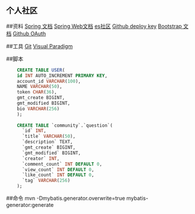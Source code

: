 ## 个人社区

##资料 
[Spring 文档](https://spring.io/guides)
[Spring Web文档](https://spring.io/guides/gs/serving-web-content/)
[es社区](https://elasticsearch.cn/explore)
[Github deploy key](https://developer.github.com/v3/guides/managing-deploy-keys/#deploy-keys)
[Bootstrap 文档](https://v3.bootcss.com/getting-started/#download)
[Github OAuth](https://developer.github.com/apps/building-oauth-apps/creating-an-oauth-app/)

##工具
[Git](https://www.git-scm.com/download/)
[Visual Paradigm](https://www.visual-paradigm.com/)

##脚本
```sql
    CREATE TABLE USER(
    id INT AUTO_INCREMENT PRIMARY KEY,
    account_id VARCHAR(100),
    NAME VARCHAR(50),
    token CHAR(36),
    gmt_create BIGINT,
    gmt_modified BIGINT,
    bio VARCHAR(256)
    );
    
    CREATE TABLE `community`.`question`(  
      `id` INT,
      `title` VARCHAR(50),
      `description` TEXT,
      `gmt_create` BIGINT,
      `gmt_modified` BIGINT,
      `creator` INT,
      `comment_count` INT DEFAULT 0,
      `view_count` INT DEFAULT 0,
      `like_count` INT DEFAULT 0,
      `tag` VARCHAR(256)
    );

```
##命令
mvn -Dmybatis.generator.overwrite=true mybatis-generator:generate